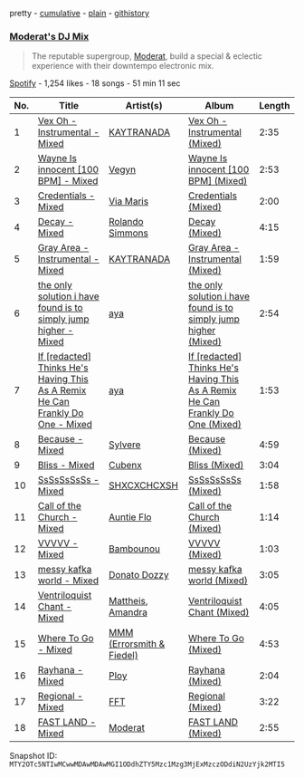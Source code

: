 pretty - [cumulative](/playlists/cumulative/37i9dQZF1DXadsh44pB8cc.md) - [plain](/playlists/plain/37i9dQZF1DXadsh44pB8cc) - [githistory](https://github.githistory.xyz/mackorone/spotify-playlist-archive/blob/main/playlists/plain/37i9dQZF1DXadsh44pB8cc)

### [Moderat's DJ Mix](https://open.spotify.com/playlist/37i9dQZF1DXadsh44pB8cc)

> The reputable supergroup, <a href="spotify:artist:2exkZbmNqMKnT8LRWuxWgy">Moderat</a>, build a special & eclectic experience with their downtempo electronic mix.

[Spotify](https://open.spotify.com/user/spotify) - 1,254 likes - 18 songs - 51 min 11 sec

| No. | Title | Artist(s) | Album | Length |
|---|---|---|---|---|
| 1 | [Vex Oh \- Instrumental \- Mixed](https://open.spotify.com/track/1tf9QGot9yJ14j7eK0ZeTX) | [KAYTRANADA](https://open.spotify.com/artist/6qgnBH6iDM91ipVXv28OMu) | [Vex Oh \- Instrumental \(Mixed\)](https://open.spotify.com/album/3q6vWvayb0NxiJ2azJbmSP) | 2:35 |
| 2 | [Wayne Is innocent \[100 BPM\] \- Mixed](https://open.spotify.com/track/7e27lSdoIb6UcLYAQNB6cX) | [Vegyn](https://open.spotify.com/artist/5iUnvXddCpOrbWKm7QMr6o) | [Wayne Is innocent \[100 BPM\] \(Mixed\)](https://open.spotify.com/album/4GWPZJXmhXjkQEWjwuCOT0) | 2:53 |
| 3 | [Credentials \- Mixed](https://open.spotify.com/track/78L7NMaeLgWnbyktN2JRpw) | [Via Maris](https://open.spotify.com/artist/186kP8WsUfhUDM6ZqKhY2R) | [Credentials \(Mixed\)](https://open.spotify.com/album/3Lr4UmOyLJJ69ODdoPjXQw) | 2:00 |
| 4 | [Decay \- Mixed](https://open.spotify.com/track/4h3C6vHQRtihmnCBzIoAKy) | [Rolando Simmons](https://open.spotify.com/artist/5XSQ5dF4nF19W9HT2kIx2P) | [Decay \(Mixed\)](https://open.spotify.com/album/3cfcUWzW631QPh5wVaPcYt) | 4:15 |
| 5 | [Gray Area \- Instrumental \- Mixed](https://open.spotify.com/track/5b9N4y3WS1scKABc5sdurM) | [KAYTRANADA](https://open.spotify.com/artist/6qgnBH6iDM91ipVXv28OMu) | [Gray Area \- Instrumental \(Mixed\)](https://open.spotify.com/album/2x1dpNOAh4FvdggU6afvtO) | 1:59 |
| 6 | [the only solution i have found is to simply jump higher \- Mixed](https://open.spotify.com/track/5M5LQhw3RfKMah7BK3J2oV) | [aya](https://open.spotify.com/artist/1KJKcFKAAf2pvKVjQteEyU) | [the only solution i have found is to simply jump higher \(Mixed\)](https://open.spotify.com/album/54tklX3XdbciLOE25Jsg8R) | 2:54 |
| 7 | [If \[redacted\] Thinks He's Having This As A Remix He Can Frankly Do One \- Mixed](https://open.spotify.com/track/5Dn5noEyoiXLnLV8srgtiF) | [aya](https://open.spotify.com/artist/1KJKcFKAAf2pvKVjQteEyU) | [If \[redacted\] Thinks He's Having This As A Remix He Can Frankly Do One \(Mixed\)](https://open.spotify.com/album/5xqPOnDSy9JgADxpYeAA1v) | 1:53 |
| 8 | [Because \- Mixed](https://open.spotify.com/track/41tcTktzOPHpJwoxjPxy9v) | [Sylvere](https://open.spotify.com/artist/6Uaezuj0rByRvQHRujnBcp) | [Because \(Mixed\)](https://open.spotify.com/album/0ji73BHsnOiF7Ob6lNdjDG) | 4:59 |
| 9 | [Bliss \- Mixed](https://open.spotify.com/track/3uBAijoS8DhmjPDdK1Ohmg) | [Cubenx](https://open.spotify.com/artist/2cM8XByqx6gZlUUhcQrfps) | [Bliss \(Mixed\)](https://open.spotify.com/album/7MHsR6PIASkZ0z8IniDzqg) | 3:04 |
| 10 | [SsSsSsSsSs \- Mixed](https://open.spotify.com/track/1El9YmoX1YRf49gpeTZAPo) | [SHXCXCHCXSH](https://open.spotify.com/artist/6s1SjCXRjeNAa3aRNiYROK) | [SsSsSsSsSs \(Mixed\)](https://open.spotify.com/album/6wUeuqSBaN6TsFrEegAKIl) | 1:58 |
| 11 | [Call of the Church \- Mixed](https://open.spotify.com/track/6dXZR6jD7NQGngXOC4ciVK) | [Auntie Flo](https://open.spotify.com/artist/6XYOjW5wxf5V9hwAR58o4d) | [Call of the Church \(Mixed\)](https://open.spotify.com/album/2Z0He8RTyEqVjpHWj4kNIN) | 1:14 |
| 12 | [VVVVV \- Mixed](https://open.spotify.com/track/5ukCVc1f5nmn8AUjFrH7CL) | [Bambounou](https://open.spotify.com/artist/48P6su5lHrVCZtJVXMjJnX) | [VVVVV \(Mixed\)](https://open.spotify.com/album/6BdSDMaAi6SDnmGzNsnvjp) | 1:03 |
| 13 | [messy kafka world \- Mixed](https://open.spotify.com/track/6A6W4oCwFITdvPp5oEZMeZ) | [Donato Dozzy](https://open.spotify.com/artist/2LmP2eHIAmprDBQfi4jiBC) | [messy kafka world \(Mixed\)](https://open.spotify.com/album/3WhMsT25AygsPNK5KwpukN) | 3:05 |
| 14 | [Ventriloquist Chant \- Mixed](https://open.spotify.com/track/3saSQ1aDjo0RE9JHahXz0P) | [Mattheis](https://open.spotify.com/artist/0LtO8dObPBIddqtb2rKgPj), [Amandra](https://open.spotify.com/artist/0rQNrF6amURGSFkECQhpfv) | [Ventriloquist Chant \(Mixed\)](https://open.spotify.com/album/0WLO2X5vz3TkHfHRqHOgIq) | 4:05 |
| 15 | [Where To Go \- Mixed](https://open.spotify.com/track/0gBEKGbDGqSEp4ywckhIMI) | [MMM \(Errorsmith & Fiedel\)](https://open.spotify.com/artist/0vOdhUEjmrG3rAlJ3S96mf) | [Where To Go \(Mixed\)](https://open.spotify.com/album/22d36hAkgPtktGRgAIBWXR) | 4:53 |
| 16 | [Rayhana \- Mixed](https://open.spotify.com/track/1joujWdzQXBoyRFyS6Y4n4) | [Ploy](https://open.spotify.com/artist/3mYbIK47UNTYkexhqoJOBN) | [Rayhana \(Mixed\)](https://open.spotify.com/album/0qG77QtRG95DpaP95vgSR1) | 2:04 |
| 17 | [Regional \- Mixed](https://open.spotify.com/track/1GScPU9oHC4wMgQsYogJ4C) | [FFT](https://open.spotify.com/artist/4a3VAtqVMgurek8wZP5Nm6) | [Regional \(Mixed\)](https://open.spotify.com/album/2xp0t5xjYFNR2KG4tAs3mo) | 3:22 |
| 18 | [FAST LAND \- Mixed](https://open.spotify.com/track/2yYnFlm665kl3BY6uBcJ7y) | [Moderat](https://open.spotify.com/artist/2exkZbmNqMKnT8LRWuxWgy) | [FAST LAND \(Mixed\)](https://open.spotify.com/album/6HtuyaPKHdzXFfj7veCXVB) | 2:55 |

Snapshot ID: `MTY2OTc5NTIwMCwwMDAwMDAwMGI1ODdhZTY5Mzc1Mzg3MjExMzczODdiN2UzYjk2MTI5`
